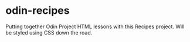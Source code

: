 # odin-recipes

Putting together Odin Project HTML lessons with this Recipes project.
Will be styled using CSS down the road.
